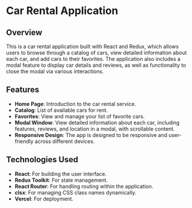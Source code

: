 # Car Rental Application

## Overview

This is a car rental application built with React and Redux, which allows users to browse through a catalog of cars, view detailed information about each car, and add cars to their favorites. The application also includes a modal feature to display car details and reviews, as well as functionality to close the modal via various interactions.

## Features

- **Home Page**: Introduction to the car rental service.
- **Catalog**: List of available cars for rent.
- **Favorites**: View and manage your list of favorite cars.
- **Modal Window**: View detailed information about each car, including features, reviews, and location in a modal, with scrollable content.
- **Responsive Design**: The app is designed to be responsive and user-friendly across different devices.

## Technologies Used

- **React**: For building the user interface.
- **Redux Toolkit**: For state management.
- **React Router**: For handling routing within the application.
- **clsx**: For managing CSS class names dynamically.
- **Vercel**: For deployment.
